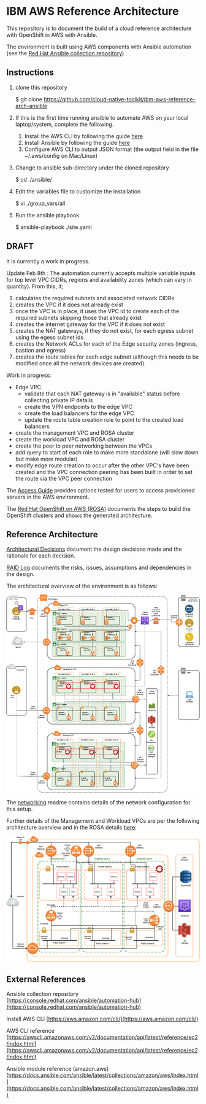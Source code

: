 # IBM AWS Reference Architecture
 This repository is to document the build of a cloud reference architecture with OpenShift in AWS with Ansible.

 The environment is built using AWS components with Ansible automation (see the [Red Hat Ansible collection repository](https://console.redhat.com/ansible/automation-hub))

 ## Instructions

 1. clone this repository

      $ git clone https://github.com/cloud-native-toolkit/ibm-aws-reference-arch-ansible

1. If this is the first time running ansible to automate AWS on your local laptop/system, complete the following.

   1. Install the AWS CLI by following the guide [here](https://docs.aws.amazon.com/cli/latest/userguide/cli-chap-welcome.html)
   1. Install Ansible by following the guide [here](https://docs.ansible.com/ansible/latest/installation_guide/intro_installation.html)
   1. Configure AWS CLI to output JSON format (the output field in the file ~/.aws/config on Mac/Linux)

1. Change to ansible sub-directory under the cloned repository

      $ cd ./ansible/

1. Edit the variables file to customize the installation

      $ vi ./group_vars/all

1. Run the ansible playbook

      $ ansible-playbook ./site.yaml


 ## DRAFT
 It is currently a work in progress.

 Update Feb 8th : The automation currently accepts multiple variable inputs for top level VPC CIDRs, regions and availability zones (which can vary in quantity). From this, it;
 1. calculates the required subnets and associated network CIDRs
 1. creates the VPC if it does not already exist 
 1. once the VPC is in place, it uses the VPC id to create each of the required subnets skipping those that already exist
 1. creates the internet gateway for the VPC if it does not exist
 1. creates the NAT gateways, if they do not exist, for each egress subnet using the egess subnet ids
 1. creates the Network ACLs for each of the Edge security zones (ingress, bastion and egress)
 1. creates the route tables for each edge subnet (although this needs to be modified once all the network devices are created)

 Work in progress:
 - Edge VPC
    - validate that each NAT gateway is in "available" status before collecting private IP details
    - create the VPN endpoints to the edge VPC
    - create the load balancers for the edge VPC
    - update the route table creation role to point to the created load balancers
 - create the management VPC and ROSA cluster
 - create the workload VPC and ROSA cluster
 - create the peer to peer networking between the VPCs
 - add query to start of each role to make more standalone (will slow down but make more modular)
 - modify edge route creation to occur after the other VPC's have been created and the VPC connection peering has been built in order to set the route via the VPC peer connection

 The [Access Guide](access-options.md) provides options tested for users to access provisioned servers in the AWS environment.

 The [Red Hat OpenShift on AWS (ROSA)](ROSA-cluster.md) documents the steps to build the OpenShift clusters and shows the generated architecture. 

 ## Reference Architecture

 [Architectural Decisions](ADs.md) document the design decisions made and the rationale for each decision.

 [RAID Log](RAID_Log.md) documents the risks, issues, assumptions and dependencies in the design.

 The architectural overview of the environment is as follows:

![Architecture Overview](./static/arch-overview.png)

 The [networking](networking.md) readme contains details of the network configuration for this setup.

Further details of the Management and Workload VPCs are per the following architecture overview and in the ROSA details [here](./ROSA-cluster.md#Multiple_AZ_cluster_configuration):

![ROSA Multi AZ Overview](./static/multi-az-rosa.png)

## External References

Ansible collection repository [https://console.redhat.com/ansible/automation-hub](https://console.redhat.com/ansible/automation-hub)

Install AWS CLI [https://aws.amazon.com/cli/](https://aws.amazon.com/cli/)

AWS CLI reference [https://awscli.amazonaws.com/v2/documentation/api/latest/reference/ec2/index.html](https://awscli.amazonaws.com/v2/documentation/api/latest/reference/ec2/index.html)

Ansible module reference (amazon.aws) [https://docs.ansible.com/ansible/latest/collections/amazon/aws/index.html](https://docs.ansible.com/ansible/latest/collections/amazon/aws/index.html)
